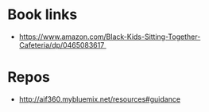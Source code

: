 # Book links
* https://www.amazon.com/Black-Kids-Sitting-Together-Cafeteria/dp/0465083617 

# Repos
* http://aif360.mybluemix.net/resources#guidance

